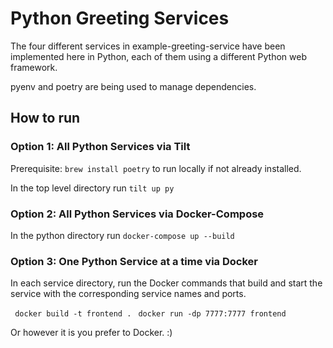 # Python Greeting Services

The four different services in example-greeting-service have been implemented here in Python, each of them using a different Python web framework.

pyenv and poetry are being used to manage dependencies.

## How to run

### Option 1: All Python Services via Tilt

Prerequisite: `brew install poetry` to run locally if not already installed.

In the top level directory run `tilt up py`

### Option 2: All Python Services via Docker-Compose

In the python directory run `docker-compose up --build`

### Option 3:  One Python Service at a time via Docker

In each service directory, run the Docker commands that build and start the service with the corresponding service names and ports.

` docker build -t frontend .`
` docker run -dp 7777:7777 frontend`

Or however it is you prefer to Docker. :)
